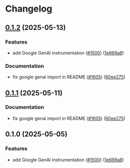 # Changelog

## [0.1.2](https://github.com/daavoo/openinference/compare/python-openinference-instrumentation-google-genai-v0.1.1...python-openinference-instrumentation-google-genai-v0.1.2) (2025-05-13)


### Features

* add Google GenAI instrumentation ([#1500](https://github.com/daavoo/openinference/issues/1500)) ([1e669a8](https://github.com/daavoo/openinference/commit/1e669a8af18bdfd8a0f92f716b49a7f6c105952a))


### Documentation

* fix google genai import in README ([#1605](https://github.com/daavoo/openinference/issues/1605)) ([60ee275](https://github.com/daavoo/openinference/commit/60ee2755fa99a68debbe5e9d84c25b92e99c5e31))

## [0.1.1](https://github.com/Arize-ai/openinference/compare/python-openinference-instrumentation-google-genai-v0.1.0...python-openinference-instrumentation-google-genai-v0.1.1) (2025-05-11)


### Documentation

* fix google genai import in README ([#1605](https://github.com/Arize-ai/openinference/issues/1605)) ([60ee275](https://github.com/Arize-ai/openinference/commit/60ee2755fa99a68debbe5e9d84c25b92e99c5e31))

## 0.1.0 (2025-05-05)


### Features

* add Google GenAI instrumentation ([#1500](https://github.com/Arize-ai/openinference/issues/1500)) ([1e669a8](https://github.com/Arize-ai/openinference/commit/1e669a8af18bdfd8a0f92f716b49a7f6c105952a))

